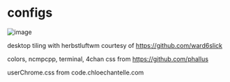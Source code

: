 # configs
![image](https://my.mixtape.moe/jonwmf.png)

desktop tiling with herbstluftwm courtesy of https://github.com/ward6slick

colors, ncmpcpp, terminal, 4chan css  from https://github.com/phallus

userChrome.css from code.chloechantelle.com


